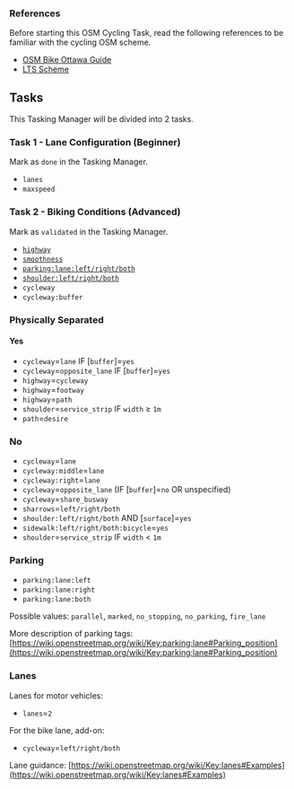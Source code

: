 ### References

Before starting this OSM Cycling Task, read the following references to be familiar with the cycling OSM scheme.

- [OSM Bike Ottawa Guide](https://github.com/osmottawa/OSM-Bike-Ottawa-Tagging-Guide)
- [LTS Scheme](https://docs.google.com/document/d/1GUjh7mXMvU8DuqyOxof6IMYdlEgGU5Y0-oyUhw3TlHE)

## Tasks

This Tasking Manager will be divided into 2 tasks.

### Task 1 - Lane Configuration (Beginner)

Mark as `done` in the Tasking Manager.

- `lanes`
- `maxspeed`

### Task 2 - Biking Conditions (Advanced)

Mark as `validated` in the Tasking Manager.

- [`highway`](https://github.com/osmottawa/OSM-Bike-Ottawa-Tagging-Guide#highway)
- [`smoothness`](https://github.com/osmottawa/OSM-Bike-Ottawa-Tagging-Guide#smoothness)
- [`parking:lane:left/right/both`](https://github.com/osmottawa/OSM-Bike-Ottawa-Tagging-Guide#parking)
- [`shoulder:left/right/both`](https://github.com/osmottawa/OSM-Bike-Ottawa-Tagging-Guide#highway)
- `cycleway`
- `cycleway:buffer`

### Physically Separated

#### Yes

- `cycleway`=`lane` IF [`buffer`]=`yes`
- `cycleway`=`opposite_lane` IF [`buffer`]=`yes`
- `highway`=`cycleway`
- `highway`=`footway`
- `highway`=`path`
- `shoulder`=`service_strip` IF `width` ≥ `1m`
- `path`=`desire`

### No

- `cycleway`=`lane`
- `cycleway:middle`=`lane`
- `cycleway:right`=`lane`
- `cycleway`=`opposite_lane` (IF [`buffer`]=`no` OR unspecified)
- `cycleway`=`share_busway`
- `sharrows`=`left/right/both`
- `shoulder:left/right/both` AND [`surface`]=`yes`
- `sidewalk:left/right/both:bicycle`=`yes`
- `shoulder`=`service_strip` IF `width` < `1m`

### Parking

- `parking:lane:left`
- `parking:lane:right`
- `parking:lane:both`

Possible values: `parallel`, `marked`, `no_stopping`, `no_parking`, `fire_lane`

More description of parking tags: [https://wiki.openstreetmap.org/wiki/Key:parking:lane#Parking_position](https://wiki.openstreetmap.org/wiki/Key:parking:lane#Parking_position)

### Lanes

Lanes for motor vehicles:

- `lanes`=`2`

For the bike lane, add-on:

- `cycleway`=`left/right/both`

Lane guidance: [https://wiki.openstreetmap.org/wiki/Key:lanes#Examples](https://wiki.openstreetmap.org/wiki/Key:lanes#Examples)